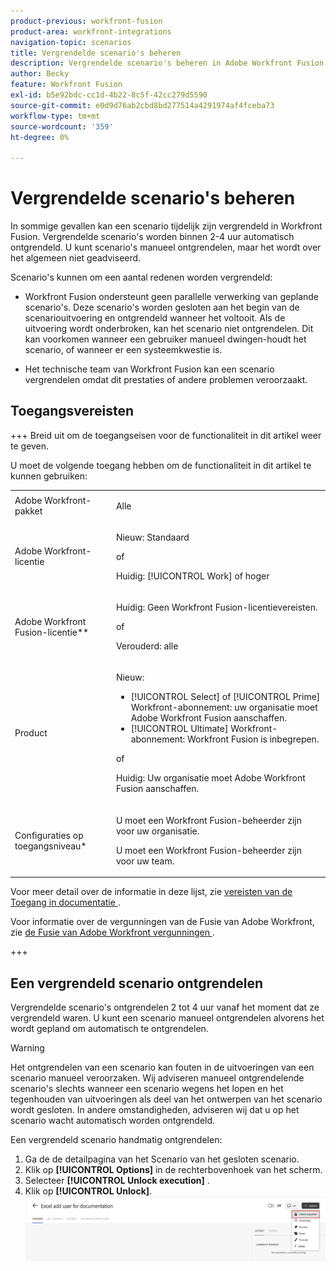 ```yaml
---
product-previous: workfront-fusion
product-area: workfront-integrations
navigation-topic: scenarios
title: Vergrendelde scenario's beheren
description: Vergrendelde scenario's beheren in Adobe Workfront Fusion
author: Becky
feature: Workfront Fusion
exl-id: b5e92bdc-cc1d-4b22-8c5f-42cc279d5590
source-git-commit: e0d9d76ab2cbd8bd277514a4291974af4fceba73
workflow-type: tm+mt
source-wordcount: '359'
ht-degree: 0%

---
```


# Vergrendelde scenario&#39;s beheren

In sommige gevallen kan een scenario tijdelijk zijn vergrendeld in Workfront Fusion. Vergrendelde scenario&#39;s worden binnen 2-4 uur automatisch ontgrendeld. U kunt scenario&#39;s manueel ontgrendelen, maar het wordt over het algemeen niet geadviseerd.

Scenario&#39;s kunnen om een aantal redenen worden vergrendeld:

* Workfront Fusion ondersteunt geen parallelle verwerking van geplande scenario&#39;s. Deze scenario&#39;s worden gesloten aan het begin van de scenariouitvoering en ontgrendeld wanneer het voltooit. Als de uitvoering wordt onderbroken, kan het scenario niet ontgrendelen. Dit kan voorkomen wanneer een gebruiker manueel dwingen-houdt het scenario, of wanneer er een systeemkwestie is.

* Het technische team van Workfront Fusion kan een scenario vergrendelen omdat dit prestaties of andere problemen veroorzaakt.

## Toegangsvereisten

+++ Breid uit om de toegangseisen voor de functionaliteit in dit artikel weer te geven.

U moet de volgende toegang hebben om de functionaliteit in dit artikel te kunnen gebruiken:

<table style="table-layout:auto">
 <col> 
 <col> 
 <tbody> 
  <tr> 
   <td role="rowheader">Adobe Workfront-pakket</td> 
   <td> <p>Alle</p> </td> 
  </tr> 
  <tr data-mc-conditions=""> 
   <td role="rowheader">Adobe Workfront-licentie</td> 
   <td> <p>Nieuw: Standaard</p><p>of</p><p>Huidig: [!UICONTROL Work] of hoger</p> </td> 
  </tr> 
  <tr> 
   <td role="rowheader">Adobe Workfront Fusion-licentie**</td> 
   <td>
   <p>Huidig: Geen Workfront Fusion-licentievereisten.</p>
   <p>of</p>
   <p>Verouderd: alle </p>
   </td> 
  </tr> 
  <tr> 
   <td role="rowheader">Product</td> 
   <td>
   <p>Nieuw:</p> <ul><li>[!UICONTROL Select] of [!UICONTROL Prime] Workfront-abonnement: uw organisatie moet Adobe Workfront Fusion aanschaffen.</li><li>[!UICONTROL Ultimate] Workfront-abonnement: Workfront Fusion is inbegrepen.</li></ul>
   <p>of</p>
   <p>Huidig: Uw organisatie moet Adobe Workfront Fusion aanschaffen.</p>
   </td> 
  </tr>
  <tr data-mc-conditions=""> 
   <td role="rowheader">Configuraties op toegangsniveau*</td> 
   <td> 
     <p>U moet een Workfront Fusion-beheerder zijn voor uw organisatie.</p>
     <p>U moet een Workfront Fusion-beheerder zijn voor uw team.</p>
   </td> 
  </tr> 
   </td> 
  </tr> 
 </tbody> 
</table>

Voor meer detail over de informatie in deze lijst, zie [ vereisten van de Toegang in documentatie ](/help/workfront-fusion/references/licenses-and-roles/access-level-requirements-in-documentation.md).

Voor informatie over de vergunningen van de Fusie van Adobe Workfront, zie [ de Fusie van Adobe Workfront vergunningen ](/help/workfront-fusion/set-up-and-manage-workfront-fusion/licensing-operations-overview/license-automation-vs-integration.md).

+++


## Een vergrendeld scenario ontgrendelen

Vergrendelde scenario&#39;s ontgrendelen 2 tot 4 uur vanaf het moment dat ze vergrendeld waren. U kunt een scenario manueel ontgrendelen alvorens het wordt gepland om automatisch te ontgrendelen.

>[!WARNING]
>
>Het ontgrendelen van een scenario kan fouten in de uitvoeringen van een scenario manueel veroorzaken. Wij adviseren manueel ontgrendelende scenario&#39;s slechts wanneer een scenario wegens het lopen en het tegenhouden van uitvoeringen als deel van het ontwerpen van het scenario wordt gesloten. In andere omstandigheden, adviseren wij dat u op het scenario wacht automatisch worden ontgrendeld.


Een vergrendeld scenario handmatig ontgrendelen:

1. Ga de de detailpagina van het Scenario van het gesloten scenario.
1. Klik op **[!UICONTROL Options]** in de rechterbovenhoek van het scherm.
1. Selecteer **[!UICONTROL Unlock execution]** .
1. Klik op **[!UICONTROL Unlock]**.
   ![ Ontgrendelingsscenario ](assets/unlock-scenario.png)
